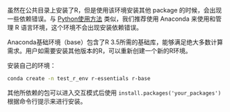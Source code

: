 虽然在公共目录上安装了R，但是使用该环境安装其他 package 的时候，会出现一些依赖错误。与 [Python使用方法](python.md) 类似，我们推荐使用 Anaconda 来使用和管理 R 语言环境，这个环境不会出现安装依赖错误。

Anaconda基础环境（base）包含了R 3.5所需的基础库，能够满足绝大多数计算需求。用户如需要安装其他版本的R，可以重新创建一个新的R环境。

安装自己的环境：

```bash
conda create -n test_r_env r-essentials r-base
```

其他所依赖的包可以进入交互模式后使用 `install.packages('your_packages')` 根据命令行提示来进行安装。
